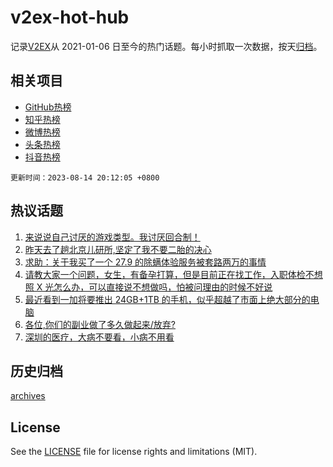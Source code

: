 # v2ex-hot-hub

 记录[V2EX](https://www.v2ex.com/)从 2021-01-06 日至今的热门话题。每小时抓取一次数据，按天[归档](archives)。
 
 ## 相关项目

- [GitHub热榜](https://github.com/lonnyzhang423/github-hot-hub)
- [知乎热榜](https://github.com/lonnyzhang423/zhihu-hot-hub)
- [微博热榜](https://github.com/lonnyzhang423/weibo-hot-hub)
- [头条热榜](https://github.com/lonnyzhang423/toutiao-hot-hub)
- [抖音热榜](https://github.com/lonnyzhang423/douyin-hot-hub)


 `更新时间：2023-08-14 20:12:05 +0800`

## 热议话题

1. [来说说自己讨厌的游戏类型。我讨厌回合制！](https://www.v2ex.com/t/965044)
1. [昨天去了趟北京儿研所,坚定了我不要二胎的决心](https://www.v2ex.com/t/965057)
1. [求助：关于我买了一个 27.9 的除螨体验服务被套路两万的事情](https://www.v2ex.com/t/965047)
1. [请教大家一个问题，女生，有备孕打算，但是目前正在找工作，入职体检不想照 X 光怎么办，可以直接说不想做吗，怕被问理由的时候不好说](https://www.v2ex.com/t/965046)
1. [最近看到一加将要推出 24GB+1TB 的手机，似乎超越了市面上绝大部分的电脑](https://www.v2ex.com/t/964958)
1. [各位,你们的副业做了多久做起来/放弃?](https://www.v2ex.com/t/965016)
1. [深圳的医疗，大病不要看，小病不用看](https://www.v2ex.com/t/965084)

## 历史归档

[archives](archives)

## License

See the [LICENSE](LICENSE) file for license rights and limitations (MIT).
